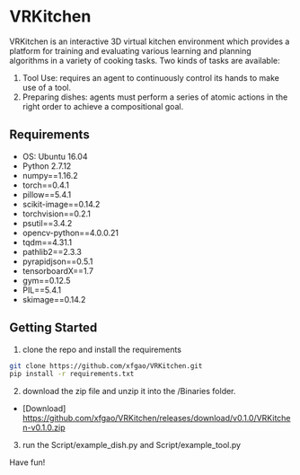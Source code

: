 # VRKitchen #

VRKitchen is an interactive 3D virtual kitchen environment which provides a platform for training and evaluating various learning and planning algorithms in a variety of cooking tasks. Two kinds of tasks are available:

1. Tool Use: requires an agent to continuously control its hands to make use of a tool.
2. Preparing dishes: agents must perform a series of atomic actions in the right order to achieve a compositional goal.

## Requirements ##
* OS: Ubuntu 16.04
* Python 2.7.12
* numpy==1.16.2
* torch==0.4.1
* pillow==5.4.1
* scikit-image==0.14.2
* torchvision==0.2.1
* psutil==3.4.2
* opencv-python==4.0.0.21
* tqdm==4.31.1
* pathlib2==2.3.3
* pyrapidjson==0.5.1
* tensorboardX==1.7
* gym==0.12.5
* PIL==5.4.1
* skimage==0.14.2

## Getting Started ##
1. clone the repo and install the requirements

```bash
git clone https://github.com/xfgao/VRKitchen.git
pip install -r requirements.txt
```

2. download the zip file and unzip it into the /Binaries folder.

- [Download] https://github.com/xfgao/VRKitchen/releases/download/v0.1.0/VRKitchen-v0.1.0.zip

3. run the Script/example_dish.py and Script/example_tool.py

  Have fun!
